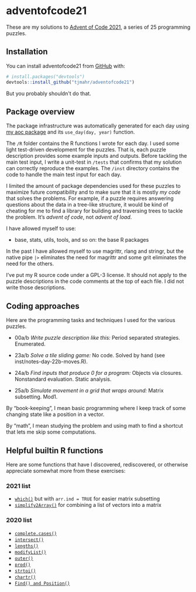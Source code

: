 # adventofcode21

<!-- badges: start -->
<!-- badges: end -->

These are my solutions to [Advent of Code
2021](http://adventofcode.com/2021), a series of 25 programming puzzles.

## Installation

You can install adventofcode21 from [GitHub](https://github.com/) with:

``` r
# install.packages("devtools")
devtools::install_github("tjmahr/adventofcode21")
```

But you probably shouldn't do that.

## Package overview

The package infrastructure was automatically generated for each day using 
[my aoc package](https://github.com/tjmahr/aoc) and its `use_day(day, year)` 
function.

The `/R` folder contains the R functions I wrote for each day. I used
some light test-driven development for the puzzles. That is, each puzzle
description provides some example inputs and outputs. Before tackling
the main test input, I write a unit-test in `/tests` that confirms that
my solution can correctly reproduce the examples. The `/inst` directory
contains the code to handle the main test input for each day.

I limited the amount of package dependencies used for these puzzles to
maximize future compatibility and to make sure that it is mostly *my
code* that solves the problems. For example, if a puzzle requires
answering questions about the data in a tree-like structure, it would be
kind of cheating for me to find a library for building and traversing
trees to tackle the problem. It’s *advent of code*, not *advent of
load*.

I have allowed myself to use:

-   base, stats, utils, tools, and so on: the base R packages

In the past I have allowed myself to use magrittr, rlang and stringr, but 
the native pipe `|>` eliminates the need for magrittr and some grit 
eliminates the need for the others.

I’ve put my R source code under a GPL-3 license. It should not apply to
the puzzle descriptions in the code comments at the top of each file. I
did not write those descriptions.

## Coding approaches

Here are the programming tasks and techniques I used for the various
puzzles.

-   00a/b *Write puzzle description like this:* Period separated strategies. Enumerated.

-   23a/b *Solve a tile sliding game:* No code. Solved by hand 
    (see inst/notes-day-22b-moves.R).
-   24a/b *Find inputs that produce 0 for a program:* Objects via closures.
    Nonstandard evaluation. Static analysis.
-   25a/b *Simulate movement in a grid that wraps around:* Matrix subsetting. 
    Mod1.


By “book-keeping”, I mean basic programming where I keep track of some
changing state like a position in a vector.

By “math”, I mean studying the problem and using math to find a shortcut
that lets me skip some computations.

## Helpful builtin R functions

Here are some functions that have I discovered, rediscovered, or
otherwise appreciate somewhat more from these exercises:

### 2021 list

-   [`which()`](https://rdrr.io/r/base/which.html) but with `arr.ind = TRUE` for easier matrix subsetting
-   [`simplify2Array()`](https://rdrr.io/r/base/lapply.html) for combining a list of vectors into a matrix



### 2020 list

-   [`complete.cases()`](https://rdrr.io/r/stats/complete.cases.html)
-   [`intersect()`](https://rdrr.io/r/base/sets.html)
-   [`lengths()`](https://rdrr.io/r/base/lengths.html)
-   [`modifyList()`](https://rdrr.io/r/utils/modifyList.html)
-   [`outer()`](https://rdrr.io/r/base/outer.html)
-   [`prod()`](https://rdrr.io/r/base/prod.html)
-   [`strtoi()`](https://rdrr.io/r/base/strtoi.html)
-   [`chartr()`](https://rdrr.io/r/base/chartr.html)
-   [`Find() and Position()`](https://rdrr.io/r/base/funprog.html)
